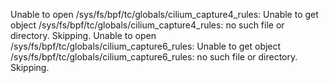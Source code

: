 Unable to open /sys/fs/bpf/tc/globals/cilium_capture4_rules: Unable to get object /sys/fs/bpf/tc/globals/cilium_capture4_rules: no such file or directory. Skipping.
Unable to open /sys/fs/bpf/tc/globals/cilium_capture6_rules: Unable to get object /sys/fs/bpf/tc/globals/cilium_capture6_rules: no such file or directory. Skipping.
